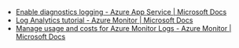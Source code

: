 - [Enable diagnostics logging - Azure App Service | Microsoft Docs](https://docs.microsoft.com/en-us/azure/app-service/troubleshoot-diagnostic-logs)
- [Log Analytics tutorial - Azure Monitor | Microsoft Docs](https://docs.microsoft.com/en-us/azure/azure-monitor/logs/log-analytics-tutorial)
- [Manage usage and costs for Azure Monitor Logs - Azure Monitor | Microsoft Docs](https://docs.microsoft.com/en-us/azure/azure-monitor/logs/manage-cost-storage#change-the-data-retention-period)

